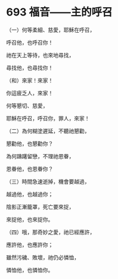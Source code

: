 # 693 福音——主的呼召

（一）何等柔細、慈愛，耶穌在呼召，

呼召他，也呼召你！

祂在天上等待，也來地尋找，

尋找他，也尋找你！

（和）來家！來家！

你這疲乏人，來家！

何等懇切、慈愛，

耶穌在呼召，呼召你，罪人，來家！

（二）為何糊塗遲延，不聽祂懇勸，

懇勸他，也懇勸你？

為何躊躇留戀，不理祂恩眷，

恩眷他，也恩眷你？

（三）時間急速逝掉，機會要越過，

越過他，也越過你；

陰影正漸籠罩，死亡要來捉，

來捉他，也來捉你。

（四）哦，那奇妙之愛，祂已經應許，

應許他，也應許你；

雖然污穢、敗壞，祂仍必憐恤，

憐恤他，也憐恤你。

